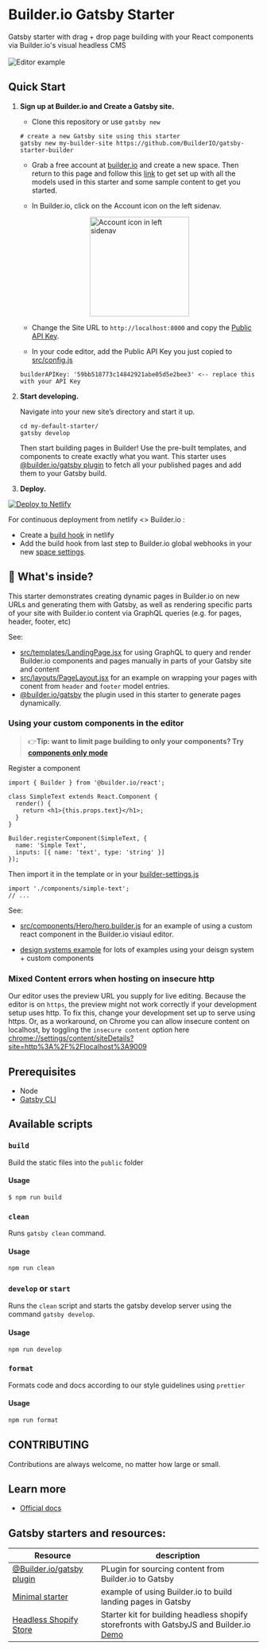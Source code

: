 # Builder.io Gatsby Starter

Gatsby starter with drag + drop page building with your React components via Builder.io's visual headless CMS
<br />
<br />
<img src="https://imgur.com/HjBWIbv.gif" alt="Editor example" />

## Quick Start

1. **Sign up at Builder.io and Create a Gatsby site.**

   - Clone this repository or use `gatsby new`

   ```shell
   # create a new Gatsby site using this starter
   gatsby new my-builder-site https://github.com/BuilderIO/gatsby-starter-builder
   ```

   - Grab a free account at [builder.io](https://builder.io/signup) and create a new space. Then return to this page and follow this [link](https://builder.io/fork-sample-org) to get set up with all the models used in this starter and some sample content to get you started.

   - In Builder.io, click on the Account icon on the left sidenav.

   <figure>
     <img src="https://cdn.builder.io/api/v1/image/assets%2FYJIGb4i01jvw0SRdL5Bt%2Fd26eb45cd52a4cada42413cd5c99419d"  alt="Account icon in left sidenav" width="200" style="display:  block; margin: auto"/>
   </figure>

   - Change the Site URL to `http://localhost:8000` and copy the [Public API Key](https://builder.io/account/space).

   - In your code editor, add the Public API Key you just copied to [src/config.js](src/config.js)

    ```shell
    builderAPIKey: '59bb518773c14842921abe05d5e2bee3' <-- replace this with your API Key
    ```

2. **Start developing.**

   Navigate into your new site’s directory and start it up.

   ```shell
   cd my-default-starter/
   gatsby develop
   ```

   Then start building pages in Builder! Use the pre-built templates, and components to create exactly what you want. This starter uses [@builder.io/gatsby plugin](https://github.com/BuilderIO/builder/tree/master/packages/gatsby) to fetch all your published pages and add them to your Gatsby build.

3. **Deploy.**

[![Deploy to Netlify](https://www.netlify.com/img/deploy/button.svg)](https://app.netlify.com/start/deploy?repository=https://github.com/BuilderIO/gatsby-starter-builder)

For continuous deployment from netlify <> Builder.io :

- Create a [build hook](https://docs.netlify.com/configure-builds/build-hooks/) in netlify
- Add the build hook from last step to Builder.io global webhooks in your new [space settings](https://builder.io/account/space).

## 🧐 What's inside?

This starter demonstrates creating dynamic pages in Builder.io on new URLs and generating them with Gatsby, as well as rendering specific parts of your site with Builder.io content via GraphQL queries (e.g. for pages, header, footer, etc)

See:

- [src/templates/LandingPage.jsx](src/templates/LandingPage.jsx) for using GraphQL to query and render Builder.io components and pages manually in parts of your Gatsby site and content
- [src/layouts/PageLayout.jsx](src/layouts/PageLayout.jsx) for an example on wrapping your pages with conent from `header` and `footer` model entries.
- [@builder.io/gatsby](https://github.com/builderio/builder/tree/master/packages/gatsby) the plugin used in this starter to generate pages dynamically.

### Using your custom components in the editor

> 👉**Tip: want to limit page building to only your components? Try [components only mode](https://builder.io/c/docs/guides/components-only-mode)**

Register a component

```tsx
import { Builder } from '@builder.io/react';

class SimpleText extends React.Component {
  render() {
    return <h1>{this.props.text}</h1>;
  }
}

Builder.registerComponent(SimpleText, {
  name: 'Simple Text',
  inputs: [{ name: 'text', type: 'string' }]
});
```

Then import it in the template or in your [builder-settings.js](src/builder-settings.js)

```tsx
import './components/simple-text';
// ...
```

See:

- [src/components/Hero/hero.builder.js](src/components/Hero/hero.builder.js) for an example of using a custom react component in the Builder.io visiaul editor.

- [design systems example](https://github.com/BuilderIO/builder/tree/master/examples/react-design-system) for lots of examples using your deisgn system + custom components

### Mixed Content errors when hosting on insecure http

Our editor uses the preview URL you supply for live editing. Because the editor is on `https`, the preview might not work correctly if your development setup uses http. To fix this, change your development set up to serve using https. Or, as a workaround, on Chrome you can allow insecure content on localhost, by toggling the `insecure content` option here [chrome://settings/content/siteDetails?site=http%3A%2F%2Flocalhost%3A9009](chrome://settings/content/siteDetails?site=http%3A%2F%2Flocalhost%3A8000)

## Prerequisites

- Node
- [Gatsby CLI](https://www.gatsbyjs.org/docs/)

## Available scripts

### `build`

Build the static files into the `public` folder

#### Usage

```sh
$ npm run build
```

### `clean`

Runs `gatsby clean` command.

#### Usage

```sh
npm run clean
```

### `develop` or `start`

Runs the `clean` script and starts the gatsby develop server using the command `gatsby develop`.

#### Usage

```sh
npm run develop
```

### `format`

Formats code and docs according to our style guidelines using `prettier`

#### Usage

```sh
npm run format
```

## CONTRIBUTING

Contributions are always welcome, no matter how large or small.

## Learn more

- [Official docs](https://www.builder.io/c/docs/getting-started)

## Gatsby starters and resources:

| Resource                                                                                            | description                                                                                                                                 |
| --------------------------------------------------------------------------------------------------- | ------------------------------------------------------------------------------------------------------------------------------------------- |
| [@Builder.io/gatsby plugin](https://github.com/BuilderIO/builder/tree/master/packages/gatsby)       | PLugin for sourcing content from Builder.io to Gatsby                                                                                       |
| [Minimal starter](https://github.com/BuilderIO/builder/tree/master/examples/gatsby-minimal-starter) | example of using Builder.io to build landing pages in Gatsby                                                                                |
| [Headless Shopify Store](https://github.com/BuilderIO/gatsby-builder-shopify)                       | Starter kit for building headless shopify storefronts with GatsbyJS and Builder.io [Demo](https://builder-shopify-starter.firebaseapp.com/) |
